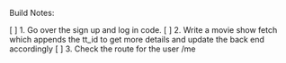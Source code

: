 Build Notes:

[ ] 1. Go over the sign up and log in code.
[ ] 2. Write a movie show fetch which appends the tt_id to get more details and update the back end accordingly
[ ] 3. Check the route for the user /me
